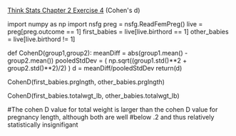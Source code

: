 [Think Stats Chapter 2 Exercise 4](http://greenteapress.com/thinkstats2/html/thinkstats2003.html#toc24) (Cohen's d)

import numpy as np
import nsfg
preg = nsfg.ReadFemPreg()
live = preg[preg.outcome == 1]
first_babies = live[live.birthord == 1]
other_babies = live[live.birthord != 1]

def CohenD(group1,group2):
    meanDiff = abs(group1.mean() - group2.mean())
    pooledStdDev = ( np.sqrt((group1.std()**2 + group2.std()**2)/2) )
    d = meanDiff/pooledStdDev
    return(d)
    
CohenD(first_babies.prglngth, other_babies.prglngth)

CohenD(first_babies.totalwgt_lb, other_babies.totalwgt_lb)

#The cohen D value for total weight is larger than the cohen D value for pregnancy length, although both are well
#below .2 and thus relatively statistically insignifigant 

